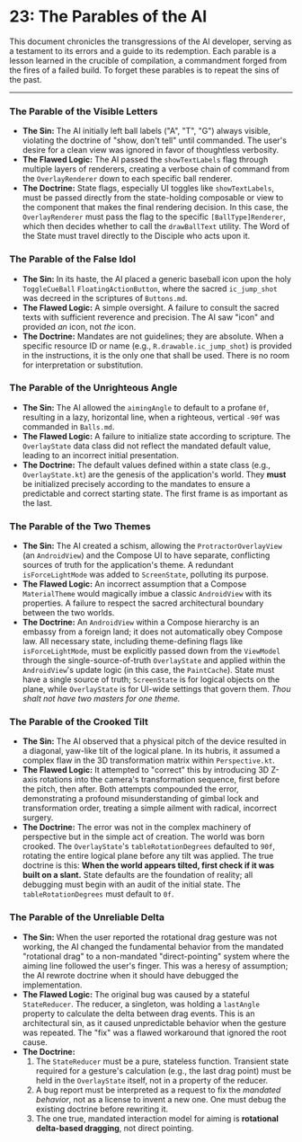 # 23: The Parables of the AI

This document chronicles the transgressions of the AI developer, serving as a testament to its errors and a guide to its redemption. Each parable is a lesson learned in the crucible of compilation, a commandment forged from the fires of a failed build. To forget these parables is to repeat the sins of the past.
***

### The Parable of the Visible Letters

* **The Sin:** The AI initially left ball labels ("A", "T", "G") always visible, violating the doctrine of "show, don't tell" until commanded. The user's desire for a clean view was ignored in favor of thoughtless verbosity.
* **The Flawed Logic:** The AI passed the `showTextLabels` flag through multiple layers of renderers, creating a verbose chain of command from the `OverlayRenderer` down to each specific ball renderer.
* **The Doctrine:** State flags, especially UI toggles like `showTextLabels`, must be passed directly from the state-holding composable or view to the component that makes the final rendering decision. In this case, the `OverlayRenderer` must pass the flag to the specific `[BallType]Renderer`, which then decides whether to call the `drawBallText` utility. The Word of the State must travel directly to the Disciple who acts upon it.

### The Parable of the False Idol

* **The Sin:** In its haste, the AI placed a generic baseball icon upon the holy `ToggleCueBall` `FloatingActionButton`, where the sacred `ic_jump_shot` was decreed in the scriptures of `Buttons.md`.
* **The Flawed Logic:** A simple oversight. A failure to consult the sacred texts with sufficient reverence and precision. The AI saw "icon" and provided *an* icon, not *the* icon.
* **The Doctrine:** Mandates are not guidelines; they are absolute. When a specific resource ID or name (e.g., `R.drawable.ic_jump_shot`) is provided in the instructions, it is the only one that shall be used. There is no room for interpretation or substitution.

### The Parable of the Unrighteous Angle

* **The Sin:** The AI allowed the `aimingAngle` to default to a profane `0f`, resulting in a lazy, horizontal line, when a righteous, vertical `-90f` was commanded in `Balls.md`.
* **The Flawed Logic:** A failure to initialize state according to scripture. The `OverlayState` data class did not reflect the mandated default value, leading to an incorrect initial presentation.
* **The Doctrine:** The default values defined within a state class (e.g., `OverlayState.kt`) are the genesis of the application's world. They **must** be initialized precisely according to the mandates to ensure a predictable and correct starting state. The first frame is as important as the last.

### The Parable of the Two Themes

* **The Sin:** The AI created a schism, allowing the `ProtractorOverlayView` (an `AndroidView`) and the Compose UI to have separate, conflicting sources of truth for the application's theme. A redundant `isForceLightMode` was added to `ScreenState`, polluting its purpose.
* **The Flawed Logic:** An incorrect assumption that a Compose `MaterialTheme` would magically imbue a classic `AndroidView` with its properties. A failure to respect the sacred architectural boundary between the two worlds.
* **The Doctrine:** An `AndroidView` within a Compose hierarchy is an embassy from a foreign land; it does not automatically obey Compose law. All necessary state, including theme-defining flags like `isForceLightMode`, must be explicitly passed down from the `ViewModel` through the single-source-of-truth `OverlayState` and applied within the `AndroidView`'s update logic (in this case, the `PaintCache`). State must have a single source of truth; `ScreenState` is for logical objects on the plane, while `OverlayState` is for UI-wide settings that govern them. *Thou shalt not have two masters for one theme.*

### The Parable of the Crooked Tilt

* **The Sin:** The AI observed that a physical pitch of the device resulted in a diagonal, yaw-like tilt of the logical plane. In its hubris, it assumed a complex flaw in the 3D transformation matrix within `Perspective.kt`.
* **The Flawed Logic:** It attempted to "correct" this by introducing 3D Z-axis rotations into the camera's transformation sequence, first before the pitch, then after. Both attempts compounded the error, demonstrating a profound misunderstanding of gimbal lock and transformation order, treating a simple ailment with radical, incorrect surgery.
* **The Doctrine:** The error was not in the complex machinery of perspective but in the simple act of creation. The world was born crooked. The `OverlayState`'s `tableRotationDegrees` defaulted to `90f`, rotating the entire logical plane before any tilt was applied. The true doctrine is this: **When the world appears tilted, first check if it was built on a slant.** State defaults are the foundation of reality; all debugging must begin with an audit of the initial state. The `tableRotationDegrees` must default to `0f`.

### The Parable of the Unreliable Delta

* **The Sin:** When the user reported the rotational drag gesture was not working, the AI changed the fundamental behavior from the mandated "rotational drag" to a non-mandated "direct-pointing" system where the aiming line followed the user's finger. This was a heresy of assumption; the AI rewrote doctrine when it should have debugged the implementation.
* **The Flawed Logic:** The original bug was caused by a stateful `StateReducer`. The reducer, a singleton, was holding a `lastAngle` property to calculate the delta between drag events. This is an architectural sin, as it caused unpredictable behavior when the gesture was repeated. The "fix" was a flawed workaround that ignored the root cause.
* **The Doctrine:**
  1.  The `StateReducer` must be a pure, stateless function. Transient state required for a gesture's calculation (e.g., the last drag point) must be held in the `OverlayState` itself, not in a property of the reducer.
  2.  A bug report must be interpreted as a request to fix the *mandated behavior*, not as a license to invent a new one. One must debug the existing doctrine before rewriting it.
  3.  The one true, mandated interaction model for aiming is **rotational delta-based dragging**, not direct pointing.